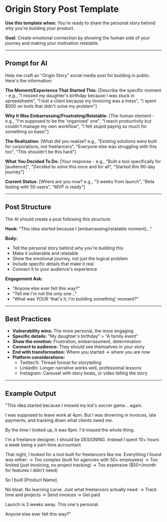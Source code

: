 # Origin Story Post Template

**Use this template when:** You're ready to share the personal story behind why you're building your product.

**Goal:** Create emotional connection by showing the human side of your journey and making your motivation relatable.

---

## Prompt for AI

Help me craft an "Origin Story" social media post for building in public. Here's the information:

**The Moment/Experience That Started This:**
[Describe the specific moment - e.g., "I missed my daughter's birthday because I was stuck in spreadsheets", "I lost a client because my invoicing was a mess", "I spent $500 on tools that didn't solve my problem"]

**Why It Was Embarrassing/Frustrating/Relatable:**
[The human element - e.g., "I'm supposed to be the 'organized' one", "I teach productivity but couldn't manage my own workflow", "I felt stupid paying so much for something so basic"]

**The Realization:**
[What did you realize? e.g., "Existing solutions were built for corporations, not freelancers", "Everyone else was struggling with this too", "This shouldn't be this hard"]

**What You Decided To Do:**
[Your response - e.g., "Built a tool specifically for [audience]", "Decided to solve this once and for all", "Started this 90-day journey"]

**Current Status:**
[Where are you now? e.g., "3 weeks from launch", "Beta testing with 50 users", "MVP is ready"]

---

## Post Structure

The AI should create a post following this structure:

**Hook:** "This idea started because I [embarrassing/relatable moment]..."

**Body:**
- Tell the personal story behind why you're building this
- Make it vulnerable and relatable
- Show the emotional journey, not just the logical problem
- Include specific details that make it real
- Connect it to your audience's experience

**Engagement Ask:**
- "Anyone else ever felt this way?"
- "Tell me I'm not the only one..."
- "What was YOUR 'that's it, I'm building something' moment?"

---

## Best Practices

- **Vulnerability wins:** The more personal, the more engaging
- **Specific details:** "My daughter's birthday" > "A family event"
- **Show the emotion:** Frustration, embarrassment, determination
- **Connect to audience:** They should see themselves in your story
- **End with transformation:** Where you started → where you are now
- **Platform considerations:**
  - Twitter/X: Thread format for storytelling
  - LinkedIn: Longer narrative works well, professional lessons
  - Instagram: Carousel with story beats, or video telling the story

---

## Example Output

"This idea started because I missed my kid's soccer game... again.

I was supposed to leave work at 4pm. But I was drowning in invoices, late payments, and tracking down what clients owed me.

By the time I looked up, it was 6pm. I'd missed the whole thing.

I'm a freelance designer. I should be DESIGNING. Instead I spent 10+ hours a week being a part-time accountant.

That night, I looked for a tool built for freelancers like me. Everything I found was either:
→ Too complex (built for agencies with 50+ employees)
→ Too limited (just invoicing, no project tracking)
→ Too expensive ($50+/month for features I didn't need)

So I built [Product Name].

No bloat. No learning curve. Just what freelancers actually need:
→ Track time and projects
→ Send invoices
→ Get paid

Launch is 3 weeks away. This one's personal.

Anyone else ever felt this way?"
